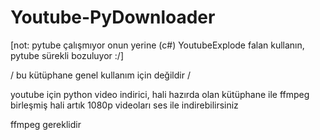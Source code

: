 # Youtube-PyDownloader

[not: pytube çalışmıyor onun yerine (c#) YoutubeExplode falan kullanın, pytube sürekli bozuluyor :/]

/
bu kütüphane genel kullanım için değildir
/

youtube için python video indirici, hali hazırda olan kütüphane ile ffmpeg birleşmiş hali
artık 1080p videoları ses ile indirebilirsiniz

ffmpeg gereklidir

